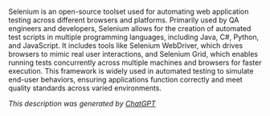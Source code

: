 Selenium is an open-source toolset used for automating web application testing across different browsers and platforms. Primarily used by QA engineers and developers, Selenium allows for the creation of automated test scripts in multiple programming languages, including Java, C#, Python, and JavaScript. It includes tools like Selenium WebDriver, which drives browsers to mimic real user interactions, and Selenium Grid, which enables running tests concurrently across multiple machines and browsers for faster execution. This framework is widely used in automated testing to simulate end-user behaviors, ensuring applications function correctly and meet quality standards across varied environments.

*This description was generated by [ChatGPT](https://chatgpt.com/)*